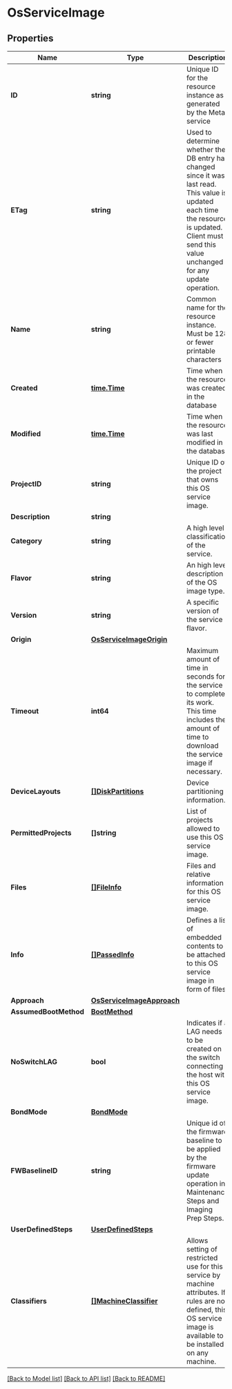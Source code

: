 # OsServiceImage

## Properties

Name | Type | Description | Notes
------------ | ------------- | ------------- | -------------
**ID** | **string** | Unique ID for the resource instance as generated by the Metal service | 
**ETag** | **string** | Used to determine whether the DB entry has changed since it was last read. This value is updated each time the resource is updated.  Client must send this value unchanged for any update operation. | 
**Name** | **string** | Common name for the resource instance. Must be 128 or fewer printable characters | 
**Created** | [**time.Time**](time.Time.md) | Time when the resource was created in the database | 
**Modified** | [**time.Time**](time.Time.md) | Time when the resource was last modified in the database | 
**ProjectID** | **string** | Unique ID of the project that owns this OS service image. | 
**Description** | **string** |  | 
**Category** | **string** | A high level classification of the service.  | 
**Flavor** | **string** | An high level description of the OS image type.  | 
**Version** | **string** | A specific version of the service flavor. | 
**Origin** | [**OsServiceImageOrigin**](OSServiceImageOrigin.md) |  | 
**Timeout** | **int64** | Maximum amount of time in seconds for the service to complete its work.  This time includes the amount of time to download the service image if necessary. | 
**DeviceLayouts** | [**[]DiskPartitions**](DiskPartitions.md) | Device partitioning information. | 
**PermittedProjects** | **[]string** | List of projects allowed to use this OS service image. | 
**Files** | [**[]FileInfo**](FileInfo.md) | Files and relative information for this OS service image. | 
**Info** | [**[]PassedInfo**](PassedInfo.md) | Defines a list of embedded contents to be attached to this OS service image in form of files. | 
**Approach** | [**OsServiceImageApproach**](OSServiceImageApproach.md) |  | 
**AssumedBootMethod** | [**BootMethod**](BootMethod.md) |  | 
**NoSwitchLAG** | **bool** | Indicates if a LAG needs to be created on the switch connecting the host with this OS service image. | 
**BondMode** | [**BondMode**](BondMode.md) |  | 
**FWBaselineID** | **string** | Unique id of the firmware baseline to be applied by the firmware update operation  in Maintenance Steps and Imaging Prep Steps. | 
**UserDefinedSteps** | [**UserDefinedSteps**](UserDefinedSteps.md) |  | 
**Classifiers** | [**[]MachineClassifier**](MachineClassifier.md) | Allows setting of restricted use for this service by machine attributes.  If rules are not defined, this OS service image is available to be installed on any machine. | 

[[Back to Model list]](../README.md#documentation-for-models) [[Back to API list]](../README.md#documentation-for-api-endpoints) [[Back to README]](../README.md)


